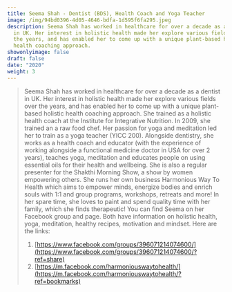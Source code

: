 ```yaml
---
title: Seema Shah - Dentist (BDS), Health Coach and Yoga Teacher
image: /img/94bd0396-4d05-4646-bdfa-1d595f6fa295.jpeg
description: Seema Shah has worked in healthcare for over a decade as a dentist
  in UK. Her interest in holistic health made her explore various fields over
  the years, and has enabled her to come up with a unique plant-based holistic
  health coaching approach.
showonlyimage: false
draft: false
date: "2020"
weight: 3
---
```

<!--StartFragment-->

> Seema Shah has worked in healthcare for over a decade as a dentist in UK. Her interest in holistic health made her explore various fields over the years, and has enabled her to come up with a unique plant-based holistic health coaching approach. She trained as a holistic health coach at the Institute for Integrative Nutrition. In 2009, she trained an a raw food chef. Her passion for yoga and meditation led her to train as a yoga teacher (YICC 200). Alongside dentistry, she works as a health coach and educator (with the experience of working alongside a functional medicine doctor in USA for over 2 years), teaches yoga, meditation and educates people on using essential oils for their health and wellbeing. She is also a regular presenter for the Shakthi Morning Show, a show by women empowering others. She runs her own business Harmonious Way To Health which aims to empower minds, energize bodies and enrich souls with 1:1 and group programs, workshops, retreats and more! In her spare time, she loves to paint and spend quality time with her family, which she finds therapeutic! You can find Seema on her Facebook group and page. Both have information on holistic health, yoga, meditation, healthy recipes, motivation and mindset. Here are the links:
>
>
>
> 1. [https://www.facebook.com/groups/396071214074600/](https://www.facebook.com/groups/396071214074600/?ref=share)
> 2. [https://m.facebook.com/harmoniouswaytohealth/](https://m.facebook.com/harmoniouswaytohealth/?ref=bookmarks)

<!--EndFragment-->